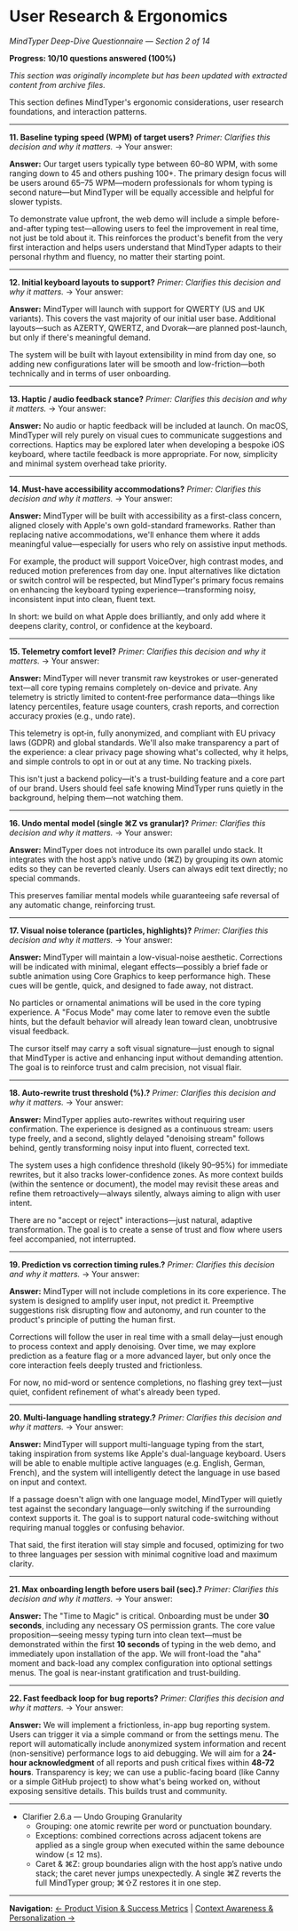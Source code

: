 # User Research & Ergonomics
_MindTyper Deep-Dive Questionnaire — Section 2 of 14_

**Progress: 10/10 questions answered (100%)**

*This section was originally incomplete but has been updated with extracted content from archive files.*

This section defines MindTyper's ergonomic considerations, user research foundations, and interaction patterns.

---

**11. Baseline typing speed (WPM) of target users?**
*Primer: Clarifies this decision and why it matters.*
→ Your answer:

**Answer:** Our target users typically type between 60–80 WPM, with some ranging down to 45 and others pushing 100+. The primary design focus will be users around 65–75 WPM—modern professionals for whom typing is second nature—but MindTyper will be equally accessible and helpful for slower typists.

To demonstrate value upfront, the web demo will include a simple before-and-after typing test—allowing users to feel the improvement in real time, not just be told about it. This reinforces the product's benefit from the very first interaction and helps users understand that MindTyper adapts to their personal rhythm and fluency, no matter their starting point.

---

**12. Initial keyboard layouts to support?**
*Primer: Clarifies this decision and why it matters.*
→ Your answer:

**Answer:** MindTyper will launch with support for QWERTY (US and UK variants). This covers the vast majority of our initial user base. Additional layouts—such as AZERTY, QWERTZ, and Dvorak—are planned post-launch, but only if there's meaningful demand.

The system will be built with layout extensibility in mind from day one, so adding new configurations later will be smooth and low-friction—both technically and in terms of user onboarding.

---

**13. Haptic / audio feedback stance?**
*Primer: Clarifies this decision and why it matters.*
→ Your answer:

**Answer:** No audio or haptic feedback will be included at launch. On macOS, MindTyper will rely purely on visual cues to communicate suggestions and corrections. Haptics may be explored later when developing a bespoke iOS keyboard, where tactile feedback is more appropriate. For now, simplicity and minimal system overhead take priority.

---

**14. Must-have accessibility accommodations?**
*Primer: Clarifies this decision and why it matters.*
→ Your answer:

**Answer:** MindTyper will be built with accessibility as a first-class concern, aligned closely with Apple's own gold-standard frameworks. Rather than replacing native accommodations, we'll enhance them where it adds meaningful value—especially for users who rely on assistive input methods.

For example, the product will support VoiceOver, high contrast modes, and reduced motion preferences from day one. Input alternatives like dictation or switch control will be respected, but MindTyper's primary focus remains on enhancing the keyboard typing experience—transforming noisy, inconsistent input into clean, fluent text.

In short: we build on what Apple does brilliantly, and only add where it deepens clarity, control, or confidence at the keyboard.

---

**15. Telemetry comfort level?**
*Primer: Clarifies this decision and why it matters.*
→ Your answer:

**Answer:** MindTyper will never transmit raw keystrokes or user-generated text—all core typing remains completely on-device and private. Any telemetry is strictly limited to content‑free performance data—things like latency percentiles, feature usage counters, crash reports, and correction accuracy proxies (e.g., undo rate).

This telemetry is opt‑in, fully anonymized, and compliant with EU privacy laws (GDPR) and global standards. We'll also make transparency a part of the experience: a clear privacy page showing what's collected, why it helps, and simple controls to opt in or out at any time. No tracking pixels.

This isn't just a backend policy—it's a trust-building feature and a core part of our brand. Users should feel safe knowing MindTyper runs quietly in the background, helping them—not watching them.

---

**16. Undo mental model (single ⌘Z vs granular)?**
*Primer: Clarifies this decision and why it matters.*
→ Your answer:

**Answer:** MindTyper does not introduce its own parallel undo stack. It integrates with the host app’s native undo (⌘Z) by grouping its own atomic edits so they can be reverted cleanly. Users can always edit text directly; no special commands.

This preserves familiar mental models while guaranteeing safe reversal of any automatic change, reinforcing trust.

---

**17. Visual noise tolerance (particles, highlights)?**
*Primer: Clarifies this decision and why it matters.*
→ Your answer:

**Answer:** MindTyper will maintain a low-visual-noise aesthetic. Corrections will be indicated with minimal, elegant effects—possibly a brief fade or subtle animation using Core Graphics to keep performance high. These cues will be gentle, quick, and designed to fade away, not distract.

No particles or ornamental animations will be used in the core typing experience. A "Focus Mode" may come later to remove even the subtle hints, but the default behavior will already lean toward clean, unobtrusive visual feedback.

The cursor itself may carry a soft visual signature—just enough to signal that MindTyper is active and enhancing input without demanding attention. The goal is to reinforce trust and calm precision, not visual flair.

---

**18. Auto-rewrite trust threshold (%).?**
*Primer: Clarifies this decision and why it matters.*
→ Your answer:

**Answer:** MindTyper applies auto-rewrites without requiring user confirmation. The experience is designed as a continuous stream: users type freely, and a second, slightly delayed "denoising stream" follows behind, gently transforming noisy input into fluent, corrected text.

The system uses a high confidence threshold (likely 90–95%) for immediate rewrites, but it also tracks lower-confidence zones. As more context builds (within the sentence or document), the model may revisit these areas and refine them retroactively—always silently, always aiming to align with user intent.

There are no "accept or reject" interactions—just natural, adaptive transformation. The goal is to create a sense of trust and flow where users feel accompanied, not interrupted.

---

**19. Prediction vs correction timing rules.?**
*Primer: Clarifies this decision and why it matters.*
→ Your answer:

**Answer:** MindTyper will not include completions in its core experience. The system is designed to amplify user input, not predict it. Preemptive suggestions risk disrupting flow and autonomy, and run counter to the product's principle of putting the human first.

Corrections will follow the user in real time with a small delay—just enough to process context and apply denoising. Over time, we may explore prediction as a feature flag or a more advanced layer, but only once the core interaction feels deeply trusted and frictionless.

For now, no mid-word or sentence completions, no flashing grey text—just quiet, confident refinement of what's already been typed.

---

**20. Multi-language handling strategy.?**
*Primer: Clarifies this decision and why it matters.*
→ Your answer:

**Answer:** MindTyper will support multi-language typing from the start, taking inspiration from systems like Apple's dual-language keyboard. Users will be able to enable multiple active languages (e.g. English, German, French), and the system will intelligently detect the language in use based on input and context.

If a passage doesn't align with one language model, MindTyper will quietly test against the secondary language—only switching if the surrounding context supports it. The goal is to support natural code-switching without requiring manual toggles or confusing behavior.

That said, the first iteration will stay simple and focused, optimizing for two to three languages per session with minimal cognitive load and maximum clarity.

---

**21. Max onboarding length before users bail (sec).?**
*Primer: Clarifies this decision and why it matters.*
→ Your answer:

**Answer:** The "Time to Magic" is critical. Onboarding must be under **30 seconds**, including any necessary OS permission grants. The core value proposition—seeing messy typing turn into clean text—must be demonstrated within the first **10 seconds** of typing in the web demo, and immediately upon installation of the app. We will front-load the "aha" moment and back-load any complex configuration into optional settings menus. The goal is near-instant gratification and trust-building.

---

**22. Fast feedback loop for bug reports?**
*Primer: Clarifies this decision and why it matters.*
→ Your answer:

**Answer:** We will implement a frictionless, in-app bug reporting system. Users can trigger it via a simple command or from the settings menu. The report will automatically include anonymized system information and recent (non-sensitive) performance logs to aid debugging. We will aim for a **24-hour acknowledgment** of all reports and push critical fixes within **48-72 hours**. Transparency is key; we can use a public-facing board (like Canny or a simple GitHub project) to show what's being worked on, without exposing sensitive details. This builds trust and community.

---

 - Clarifier 2.6.a — Undo Grouping Granularity
   - Grouping: one atomic rewrite per word or punctuation boundary.
   - Exceptions: combined corrections across adjacent tokens are applied as a single group when executed within the same debounce window (≤ 12 ms).
   - Caret & ⌘Z: group boundaries align with the host app’s native undo stack; the caret never jumps unexpectedly. A single ⌘Z reverts the full MindTyper group; ⌘⇧Z restores it in one step.

---

**Navigation:**
[← Product Vision & Success Metrics](01_product_vision_success_metrics.md) | [Context Awareness & Personalization →](03_context_awareness_personalization.md)